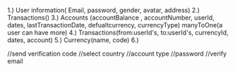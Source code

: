 1.) User information( Email, password, gender, avatar, address)
2.) Transactions()
3.) Accounts (accountBalance , accountNumber, userId, dates, lastTransactionDate, defualtcurrency, currencyType) manyToOne(a user can have more)
4.) Transactions(from:userId's, to:userId's, currencyId, dates, account)
5.) Currency(name, code)
6.) 


//send verification code
//select country
//account type
//password
//verify email